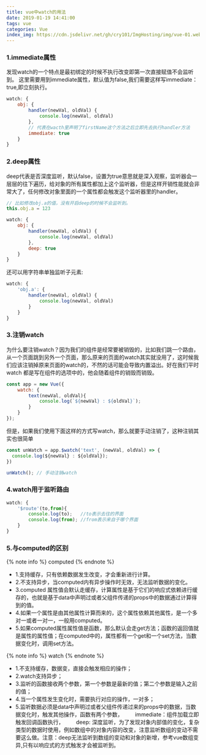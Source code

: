 ```yaml
---
title: vue中watch的用法
date: 2019-01-19 14:41:00
tags: vue
categories: Vue
index_img: https://cdn.jsdelivr.net/gh/cry101/ImgHosting/img/vue-01.webp
---
```


### 1.immediate属性
发现watch的一个特点是最初绑定的时候不执行改变即第一次直接赋值不会监听到。
这里需要用到immediate属性，默认值为false,我们需要这样写immediate：true,即立刻执行。
```javascript
watch: {
    obj: {
        handler(newVal, oldVal) {
            console.log(newVal, oldVal)
        },
        // 代表在wacth里声明了firstName这个方法之后立即先去执行handler方法
        immediate: true
    }
}
```

### 2.deep属性
deep代表是否深度监听，默认false，设置为true意思就是深入观察，监听器会一层层的往下遍历，给对象的所有属性都加上这个监听器，但是这样开销性能就会非常大了，任何修改对象里面的一个属性都会触发这个监听器里的handler。
```javascript
// 比如修改obj.a的值，没有开启deep的时候不会监听到。
this.obj.a = 123

watch: {
    obj: {
        handler(newVal, oldVal) {
            console.log(newVal, oldVal)
        },
        deep: true
    }
}
```
还可以用字符串单独监听子元素:
```javascript
watch: {
    'obj.a': {
        handler(newVal, oldVal) {
            console.log(newVal, oldVal)
        }
    }
}
```

### 3.注销watch
为什么要注销watch？因为我们的组件是经常要被销毁的，比如我们跳一个路由，从一个页面跳到另外一个页面，那么原来的页面的watch其实就没用了，这时候我们应该注销掉原来页面的watch的，不然的话可能会导致内置溢出。好在我们平时watch 都是写在组件的选项中的，他会随着组件的销毁而销毁。
```javascript
const app = new Vue({
    watch: {
        text(newVal, oldVal){
            console.log(`${newVal} : ${oldVal}`);
        }
    }
});
```
但是，如果我们使用下面这样的方式写watch，那么就要手动注销了，这种注销其实也很简单
```javascript
const unWatch = app.$watch('text', (newVal, oldVal) => {
  console.log(${newVal} : ${oldVal});
})

unWatch(); // 手动注销watch
```

### 4.watch用于监听路由
```javascript
watch: {
    '$route'(to,from){
        console.log(to);   //to表示去往的界面
        console.log(from); //from表示来自于哪个界面
    }
}
```

### 5.与computed的区别
{% note info %}
computed
{% endnote %}
* 1.支持缓存，只有依赖数据发生改变，才会重新进行计算。
* 2.不支持异步，当computed内有异步操作时无效，无法监听数据的变化。
* 3.computed 属性值会默认走缓存，计算属性是基于它们的响应式依赖进行缓存的，也就是基于data中声明过或者父组件传递的props中的数据通过计算得到的值。
* 4.如果一个属性是由其他属性计算而来的，这个属性依赖其他属性，是一个多对一或者一对一，一般用computed。
* 5.如果computed属性属性值是函数，那么默认会走get方法；函数的返回值就是属性的属性值；在computed中的，属性都有一个get和一个set方法，当数据变化时，调用set方法。

{% note info %}
watch
{% endnote %}
* 1.不支持缓存，数据变，直接会触发相应的操作；
* 2.watch支持异步；
* 3.监听的函数接收两个参数，第一个参数是最新的值；第二个参数是输入之前的值；
* 4.当一个属性发生变化时，需要执行对应的操作，一对多；
* 5.监听数据必须是data中声明过或者父组件传递过来的props中的数据，当数据变化时，触发其他操作，函数有两个参数，
　　immediate：组件加载立即触发回调函数执行，
　　deep: 深度监听，为了发现对象内部值的变化，复杂类型的数据时使用，例如数组中的对象内容的改变，注意监听数组的变动不需要这么做。注意：deep无法监听到数组的变动和对象的新增，参考vue数组变异,只有以响应式的方式触发才会被监听到。
